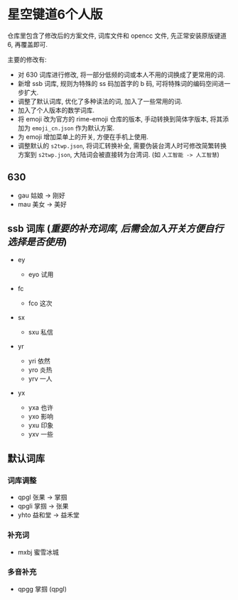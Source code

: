 # 星空键道6个人版

仓库里包含了修改后的方案文件, 词库文件和 opencc 文件, 先正常安装原版键道6, 再覆盖即可.

主要的修改有:

- 对 630 词库进行修改, 将一部分低频的词或本人不用的词换成了更常用的词.
- 新增 ssb 词库, 规则为特殊的 ss 码加首字的 b 码, 可将特殊词的编码空间进一步扩大.
- 调整了默认词库, 优化了多种读法的词, 加入了一些常用的词.
- 加入了个人版本的数学词库.
- 将 emoji 改为官方的 rime-emoji 仓库的版本, 手动转换到简体字版本, 将其添加为 `emoji_cn.json` 作为默认方案.
- 为 emoji 增加菜单上的开关, 方便在手机上使用.
- 调整默认的 `s2twp.json`, 将词汇转换补全, 需要伪装台湾人时可修改简繁转换方案到 `s2twp.json`, 大陆词会被直接转为台湾词. (如 `人工智能 -> 人工智慧`)

## 630

- gau 姑娘 -> 刚好
- mau 美女 -> 美好

## ssb 词库 (***重要的补充词库, 后需会加入开关方便自行选择是否使用***)

- ey
  - eyo 试用

- fc
  - fco 这次

- sx
  - sxu 私信

- yr
  - yri 依然
  - yro 炎热
  - yrv 一人

- yx
  - yxa 也许
  - yxo 影响
  - yxu 印象
  - yxv 一些

## 默认词库

### 词库调整

- qpgl 张果 -> 掌掴
- qpgli 掌掴 -> 张果
- yhto 益和堂 -> 益禾堂

### 补充词

- mxbj 蜜雪冰城

### 多音补充

- qpgg 掌掴 (qpgl)
